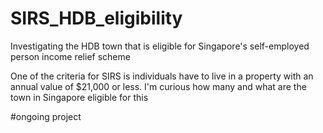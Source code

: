 # SIRS_HDB_eligibility
Investigating the HDB town that is eligible for Singapore's self-employed person income relief scheme

One of the criteria for SIRS is individuals have to live in a property with an annual value of $21,000 or less.
I'm curious how many and what are the town in Singapore eligible for this

#ongoing project
